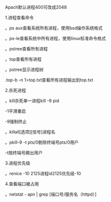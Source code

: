 Apach默认进程400可改成2048



1.进程查看命令

。ps aux查看系统所有进程，使用bsd操作系统格式

。ps-le查看系统中所有进程，使用linux标准命令格式

。pstree查看所有进程

。top查看所有进程

。pstree显示进程树

.top-b -n 1&gt;top.txt查看所有进程输出到top.txt



2.杀死进程

。kill杀死单一进程kill -9 pid

-1平滑重启

-9强制终止

。killall\[选项\]\[信号\]进程名

。pkill-9 -t pts/0剔除终端号pts/0用户

-t按终端号踢出用户



3.进程优先级

。renice -10 2125进程id2125优先级-10



4.查看端口被占用

。netstat - apn \| grep \[端口号/服务名（httpd）\]





